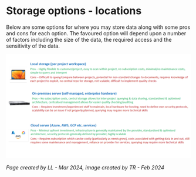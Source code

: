 # Storage options - locations

Below are some options for where you may store data along with some pros and cons for each option. The favoured option will depend upon a number of factors including the size of the data, the required access and the sensitivity of the data. 


![Storage locations](assets/img/StorageLocations.png "Storage locations")

 *Page created by LL - Mar 2024, image created by TR - Feb 2024*